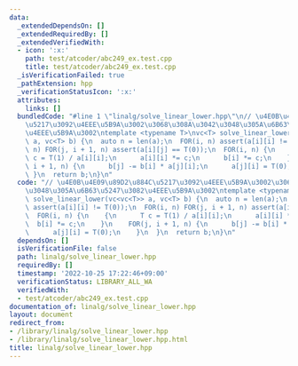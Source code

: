 ```yaml
---
data:
  _extendedDependsOn: []
  _extendedRequiredBy: []
  _extendedVerifiedWith:
  - icon: ':x:'
    path: test/atcoder/abc249_ex.test.cpp
    title: test/atcoder/abc249_ex.test.cpp
  _isVerificationFailed: true
  _pathExtension: hpp
  _verificationStatusIcon: ':x:'
  attributes:
    links: []
  bundledCode: "#line 1 \"linalg/solve_linear_lower.hpp\"\n// \u4E0B\u4E09\u89D2\u884C\
    \u5217\u3092\u4EEE\u5B9A\u3002\u3068\u308A\u3042\u3048\u305A\u6B63\u5247\u3082\
    \u4EEE\u5B9A\u3002\ntemplate <typename T>\nvc<T> solve_linear_lower(vc<vc<T>>\
    \ a, vc<T> b) {\n  auto n = len(a);\n  FOR(i, n) assert(a[i][i] != T(0));\n  FOR(i,\
    \ n) FOR(j, i + 1, n) assert(a[i][j] == T(0));\n  FOR(i, n) {\n    {\n      T\
    \ c = T(1) / a[i][i];\n      a[i][i] *= c;\n      b[i] *= c;\n    }\n    FOR(j,\
    \ i + 1, n) {\n      b[j] -= b[i] * a[j][i];\n      a[j][i] = T(0);\n    }\n \
    \ }\n  return b;\n}\n"
  code: "// \u4E0B\u4E09\u89D2\u884C\u5217\u3092\u4EEE\u5B9A\u3002\u3068\u308A\u3042\
    \u3048\u305A\u6B63\u5247\u3082\u4EEE\u5B9A\u3002\ntemplate <typename T>\nvc<T>\
    \ solve_linear_lower(vc<vc<T>> a, vc<T> b) {\n  auto n = len(a);\n  FOR(i, n)\
    \ assert(a[i][i] != T(0));\n  FOR(i, n) FOR(j, i + 1, n) assert(a[i][j] == T(0));\n\
    \  FOR(i, n) {\n    {\n      T c = T(1) / a[i][i];\n      a[i][i] *= c;\n    \
    \  b[i] *= c;\n    }\n    FOR(j, i + 1, n) {\n      b[j] -= b[i] * a[j][i];\n\
    \      a[j][i] = T(0);\n    }\n  }\n  return b;\n}\n"
  dependsOn: []
  isVerificationFile: false
  path: linalg/solve_linear_lower.hpp
  requiredBy: []
  timestamp: '2022-10-25 17:22:46+09:00'
  verificationStatus: LIBRARY_ALL_WA
  verifiedWith:
  - test/atcoder/abc249_ex.test.cpp
documentation_of: linalg/solve_linear_lower.hpp
layout: document
redirect_from:
- /library/linalg/solve_linear_lower.hpp
- /library/linalg/solve_linear_lower.hpp.html
title: linalg/solve_linear_lower.hpp
---
```

